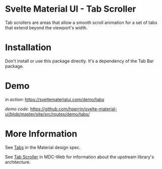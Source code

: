 # Svelte Material UI - Tab Scroller

Tab scrollers are areas that allow a smooth scroll animation for a set of tabs that extend beyond the viewport's width.

# Installation

Don't install or use this package directly. It's a dependency of the Tab Bar package.

# Demo

_in action:_ https://sveltematerialui.com/demo/tabs

_demo code:_ https://github.com/hperrin/svelte-material-ui/blob/master/site/src/routes/demo/tabs/

# More Information

See [Tabs](https://material.io/components/tabs) in the Material design spec.

See [Tab Scroller](https://github.com/material-components/material-components-web/tree/v10.0.0/packages/mdc-tab-scroller) in MDC-Web for information about the upstream library's architecture.
